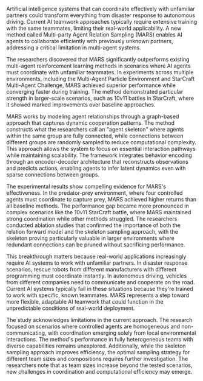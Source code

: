 Artificial intelligence systems that can coordinate effectively with unfamiliar partners could transform everything from disaster response to autonomous driving. Current AI teamwork approaches typically require extensive training with the same teammates, limiting their real-world applicability. A new method called Multi-party Agent Relation Sampling (MARS) enables AI agents to collaborate efficiently with previously unknown partners, addressing a critical limitation in multi-agent systems.

The researchers discovered that MARS significantly outperforms existing multi-agent reinforcement learning methods in scenarios where AI agents must coordinate with unfamiliar teammates. In experiments across multiple environments, including the Multi-Agent Particle Environment and StarCraft Multi-Agent Challenge, MARS achieved superior performance while converging faster during training. The method demonstrated particular strength in larger-scale scenarios, such as 10v11 battles in StarCraft, where it showed marked improvements over baseline approaches.

MARS works by modeling agent relationships through a graph-based approach that captures dynamic cooperation patterns. The method constructs what the researchers call an "agent skeleton" where agents within the same group are fully connected, while connections between different groups are randomly sampled to reduce computational complexity. This approach allows the system to focus on essential interaction pathways while maintaining scalability. The framework integrates behavior encoding through an encoder-decoder architecture that reconstructs observations and predicts actions, enabling agents to infer latent dynamics even with sparse connections between groups.

The experimental results show compelling evidence for MARS's effectiveness. In the predator-prey environment, where four controlled agents must coordinate to capture prey, MARS achieved higher returns than all baseline methods. The performance gap became more pronounced in complex scenarios like the 10v11 StarCraft battle, where MARS maintained strong coordination while other methods struggled. The researchers conducted ablation studies that confirmed the importance of both the relation forward model and the skeleton sampling approach, with the skeleton proving particularly valuable in larger environments where redundant connections can be pruned without sacrificing performance.

This breakthrough matters because real-world applications increasingly require AI systems to work with unfamiliar partners. In disaster response scenarios, rescue robots from different manufacturers with different programming must coordinate instantly. In autonomous driving, vehicles from different companies need to communicate and cooperate on the road. Current AI systems typically fail in these situations because they're trained to work with specific, known teammates. MARS represents a step toward more flexible, adaptable AI teamwork that could function in the unpredictable conditions of real-world deployment.

The study acknowledges limitations in the current approach. The research focused on scenarios where controlled agents are homogeneous and non-communicating, with coordination emerging solely from local environmental interactions. The method's performance in fully heterogeneous teams with diverse capabilities remains unexplored. Additionally, while the skeleton sampling approach improves efficiency, the optimal sampling strategy for different team sizes and compositions requires further investigation. The researchers note that as team sizes increase beyond the tested scenarios, new challenges in coordination and computational efficiency may emerge.